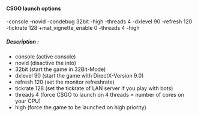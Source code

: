 #### CSGO launch options

-console -novid -condebug 32bit -high -threads 4 -dxlevel 90 -refresh 120 -tickrate 128 +mat_vignette_enable 0 -threads 4 -high

##### Description : 

- console (active console)
- novid (disactive the into)
- 32bit (start the game in 32Bit-Mode)
- dxlevel 90 (start the game with DirectX-Version 9.0)
- refresh 120 (set the monitor refreshrate)
- tickrate 128 (set the tickrate of LAN server if you play with bots)
- threads 4 (force CSGO to launch on 4 threads = number of cores on your CPU)
- high (force the game to be launched on high priority)
